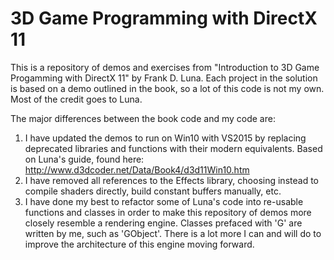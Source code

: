 # 3D Game Programming with DirectX 11

This is a repository of demos and exercises from "Introduction to 3D Game Progamming with DirectX 11" by Frank D. Luna. Each project in the solution is based on a demo outlined in the book, so a lot of this code is not my own. Most of the credit goes to Luna.

The major differences between the book code and my code are:
1. I have updated the demos to run on Win10 with VS2015 by replacing deprecated libraries and functions with their modern equivalents. Based on Luna's guide, found here: http://www.d3dcoder.net/Data/Book4/d3d11Win10.htm
2. I have removed all references to the Effects library, choosing instead to compile shaders directly, build constant buffers manually, etc.
3. I have done my best to refactor some of Luna's code into re-usable functions and classes in order to make this repository of demos more closely resemble a rendering engine. Classes prefaced with 'G' are written by me, such as 'GObject'. There is a lot more I can and will do to improve the architecture of this engine moving forward. 
